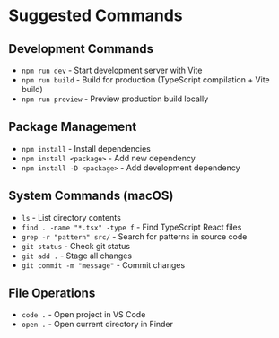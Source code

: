 # Suggested Commands

## Development Commands
- `npm run dev` - Start development server with Vite
- `npm run build` - Build for production (TypeScript compilation + Vite build)
- `npm run preview` - Preview production build locally

## Package Management
- `npm install` - Install dependencies
- `npm install <package>` - Add new dependency
- `npm install -D <package>` - Add development dependency

## System Commands (macOS)
- `ls` - List directory contents
- `find . -name "*.tsx" -type f` - Find TypeScript React files
- `grep -r "pattern" src/` - Search for patterns in source code
- `git status` - Check git status
- `git add .` - Stage all changes
- `git commit -m "message"` - Commit changes

## File Operations
- `code .` - Open project in VS Code
- `open .` - Open current directory in Finder